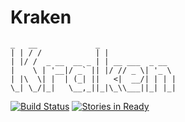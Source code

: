 # Kraken

```
_   __             _                
| | / /            | |               
| |/ /  _ __  __ _ | | __ ___  _ __  
|    \ | '__|/ _` || |/ // _ \| '_ \
| |\  \| |  | (_| ||   <|  __/| | | |
\_| \_/|_|   \__,_||_|\_\\___||_| |_|
```

[![Build Status](https://travis-ci.org/zach-king/Kraken.svg?branch=master)](https://travis-ci.org/zach-king/Kraken) [![Stories in Ready](https://badge.waffle.io/zach-king/Kraken.png?label=ready&title=Ready)](https://waffle.io/zach-king/Kraken?utm_source=badge)
